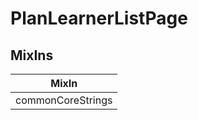 # PlanLearnerListPage

## MixIns

<!-- @vuese:PlanLearnerListPage:mixIns:start -->
|MixIn|
|---|
|commonCoreStrings|

<!-- @vuese:PlanLearnerListPage:mixIns:end -->
